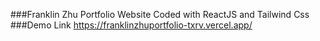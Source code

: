 ###Franklin Zhu Portfolio Website
Coded with ReactJS and Tailwind Css
###Demo Link
https://franklinzhuportfolio-txrv.vercel.app/
